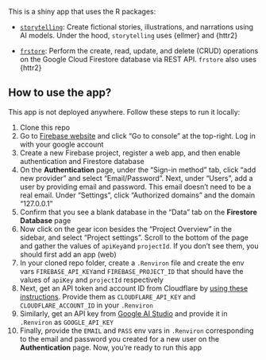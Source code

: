 
<!-- README.md is generated from README.Rmd. Please edit that file -->

This is a shiny app that uses the R packages:

- [`storytelling`](https://github.com/durraniu/storytelling): Create
  fictional stories, illustrations, and narrations using AI models.
  Under the hood, `storytelling` uses {ellmer} and {httr2}

- [`frstore`](https://github.com/Presage-Group/frstore): Perform the
  create, read, update, and delete (CRUD) operations on the Google Cloud
  Firestore database via REST API. `frstore` also uses {httr2}

## How to use the app?

This app is not deployed anywhere. Follow these steps to run it locally:

1.  Clone this repo  
2.  Go to [Firebase website](https://firebase.google.com/) and click “Go
    to console” at the top-right. Log in with your google account  
3.  Create a new Firebase project, register a web app, and then enable
    authentication and Firestore database  
4.  On the **Authentication** page, under the “Sign-in method” tab,
    click “add new provider” and select “Email/Password”. Next, under
    “Users”, add a user by providing email and password. This email
    doesn’t need to be a real email. Under “Settings”, click “Authorized
    domains” and the domain “127.0.0.1”  
5.  Confirm that you see a blank database in the “Data” tab on the
    **Firestore Database** page  
6.  Now click on the gear icon besides the “Project Overview” in the
    sidebar, and select “Project settings”. Scroll to the bottom of the
    page and gather the values of `apiKey`and `projectId`. If you don’t
    see them, you should first add an app (web)  
7.  In your cloned repo folder, create a `.Renviron` file and create the
    env vars `FIREBASE_API_KEY`and `FIREBASE_PROJECT_ID` that should
    have the values of `apiKey` and `projectId` respectively  
8.  Next, get an API token and account ID from Cloudflare by [using
    these
    instructions](https://developers.cloudflare.com/workers-ai/get-started/rest-api/).
    Provide them as `CLOUDFLARE_API_KEY` and `CLOUDFLARE_ACCOUNT_ID` in
    your `.Renviron`  
9.  Similarly, get an API key from [Google AI
    Studio](https://aistudio.google.com/prompts/new_chat) and provide it
    in `.Renviron` as `GOOGLE_API_KEY`  
10. Finally, provide the `EMAIL` and `PASS` env vars in `.Renviron`
    corresponding to the email and password you created for a new user
    on the **Authentication** page. Now, you’re ready to run this app
